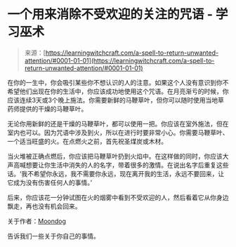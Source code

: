 <!--yml

类别：未分类

日期：2024年06月12日18:16:16

--> 

# 一个用来消除不受欢迎的关注的咒语 - 学习巫术

> 来源：[https://learningwitchcraft.com/a-spell-to-return-unwanted-attention/#0001-01-01](https://learningwitchcraft.com/a-spell-to-return-unwanted-attention/#0001-01-01)

在你的一生中，你会吸引某些你不想认识的人的注意。如果这个人没有意识到你不希望他们出现在你的生活中，你应该成功地使用这个咒语。在月亮渐亏的时候，你应该连续3天或3个晚上施法。你需要新鲜的马鞭草叶，但你可以随时使用当地草药师提供的干燥的马鞭草叶。

无论你用新鲜的还是干燥的马鞭草叶，都可以使用一把。你应该在室外施法，但在室内也可以。因为咒语中涉及到火，所以在进行时要非常小心。你需要马鞭草叶、一个适当旺盛的火。在点燃火之前，首先祝圣煤炭或木材。

当火堆被正确点燃后，你应该把马鞭草叶扔到火焰中。在这样做的同时，你应该大声高喊想要让你生活中消失的人的名字，带着很多的激情。在说出名字后重复这些话。‘我不希望你永远，我不需要你永远，现在离开我的生活，永远不要回来，让它成为没有伤害任何人的事情。’

后来，你应该花一分钟试图在火的烟雾中看到不受欢迎的人，然后看着它从你身边飘走，再也没有机会回来。

关于作者：[Moondog](https://learningwitchcraft.com/profile/?tthayer/)

告诉我们一些关于你自己的事情。
